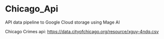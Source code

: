 # Chicago_Api
API data pipeline to Google Cloud storage using Mage AI

Chicago Crimes api: https://data.cityofchicago.org/resource/xguy-4ndq.csv
